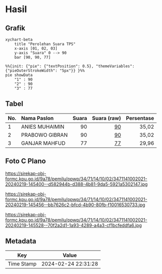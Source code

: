 # Hasil

## Grafik

```mermaid
xychart-beta
    title "Perolehan Suara TPS"
    x-axis [01, 02, 03]
    y-axis "Suara" 0 --> 90
    bar [90, 90, 77]
```

```mermaid
%%{init: {"pie": {"textPosition": 0.5}, "themeVariables": {"pieOuterStrokeWidth": "5px"}} }%%
pie showData
    "1" : 90
    "2" : 90
    "3" : 77
```

## Tabel

| No. | Nama Paslon    | Suara | Suara (raw) | Persentase |
|:--- |:-------------- | -----:| -----------:| ----------:|
| 1   | ANIES MUHAIMIN | 90    | [90][p-1]   | 35,02      |
| 2   | PRABOWO GIBRAN | 90    | [90][p-2]   | 35,02      |
| 3   | GANJAR MAHFUD  | 77    | [77][p-3]   | 29,96      |


[p-1]: https://github.com/gigit-pemilu/pemilu-2024-34-di-yogyakarta/blob/main/pilpres/hitung-suara/sub/34-di-yogyakarta/sub/71-kota-yogyakarta/sub/14-kotagede/sub/1002-prenggan/sub/021-tps/sub/paslon-1.txt
[p-2]: https://github.com/gigit-pemilu/pemilu-2024-34-di-yogyakarta/blob/main/pilpres/hitung-suara/sub/34-di-yogyakarta/sub/71-kota-yogyakarta/sub/14-kotagede/sub/1002-prenggan/sub/021-tps/sub/paslon-2.txt
[p-3]: https://github.com/gigit-pemilu/pemilu-2024-34-di-yogyakarta/blob/main/pilpres/hitung-suara/sub/34-di-yogyakarta/sub/71-kota-yogyakarta/sub/14-kotagede/sub/1002-prenggan/sub/021-tps/sub/paslon-3.txt

## Foto C Plano

https://sirekap-obj-formc.kpu.go.id/9a78/pemilu/ppwp/34/71/14/10/02/3471141002021-20240219-145400--d582944b-d388-4b81-9da5-5921a5302147.jpg

https://sirekap-obj-formc.kpu.go.id/9a78/pemilu/ppwp/34/71/14/10/02/3471141002021-20240219-145456--bb7626c2-bfcd-4b90-80fb-f10016530733.jpg

https://sirekap-obj-formc.kpu.go.id/9a78/pemilu/ppwp/34/71/14/10/02/3471141002021-20240219-145528--70f2a2d1-1a93-4289-a4a3-cf1bcfeddfa6.jpg


## Metadata

| Key        | Value               |
| ---------- | ------------------- |
| Time Stamp | 2024-02-24 22:31:28 |



